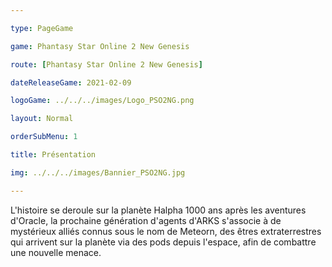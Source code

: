 ```yaml
---

type: PageGame

game: Phantasy Star Online 2 New Genesis

route: [Phantasy Star Online 2 New Genesis]

dateReleaseGame: 2021-02-09

logoGame: ../../../images/Logo_PSO2NG.png

layout: Normal

orderSubMenu: 1

title: Présentation 

img: ../../../images/Bannier_PSO2NG.jpg

---
```

L'histoire se deroule sur la planète Halpha 1000 ans après les aventures d'Oracle,
la prochaine génération d'agents d'ARKS s'associe à de mystérieux alliés connus sous le nom de Meteorn,
des êtres extraterrestres qui arrivent sur la planète via des pods depuis l'espace, afin de combattre une nouvelle menace.
